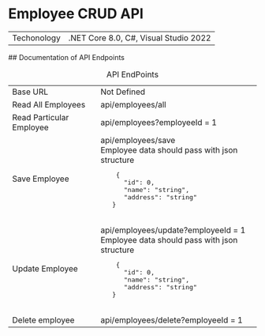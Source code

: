 # Employee CRUD API
<table>
  <tr>
  <td>Techonology</td>
  <td>.NET Core 8.0, C#, Visual Studio 2022</td>
</tr>
</table>
## Documentation of API Endpoints
<table>
  <caption>API EndPoints</caption>
  <tr>
    <td>Base URL</td>
    <td>Not Defined</td>
  </tr>
  <tr>
    <td>Read All Employees</td>
    <td>api/employees/all</td>
  </tr>
  <tr>
    <td>Read Particular Employee </td>
    <td>api/employees?employeeId = 1</td>
  </tr>
  <tr>
    <td>Save Employee</td>
    <td>api/employees/save <br>Employee data should pass with json structure <br>
  <pre>
    {
      "id": 0,
      "name": "string",
      "address": "string"
   }
  </pre>
</td>
  </tr>
  <tr>
    <td>Update Employee </td>
    <td>api/employees/update?employeeId = 1 <br>Employee data should pass with json structure <br>
  <pre>
    {
      "id": 0,
      "name": "string",
      "address": "string"
   }
  </pre>
    </td>
  </tr>
  <tr>
    <td>Delete employee </td>
    <td>api/employees/delete?employeeId = 1</td>
  </tr>
  
</table>
